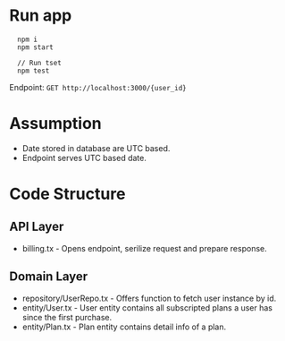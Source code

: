 
# Run app

```
  npm i
  npm start

  // Run tset
  npm test
```

Endpoint: `GET http://localhost:3000/{user_id}`

# Assumption
- Date stored in database are UTC based. 
- Endpoint serves UTC based date.

# Code Structure
## API Layer
- billing.tx - Opens endpoint, serilize request and prepare response.
## Domain Layer
- repository/UserRepo.tx - Offers function to fetch user instance by id.
- entity/User.tx - User entity contains all subscripted plans a user has since the first purchase.
- entity/Plan.tx - Plan entity contains detail info of a plan.